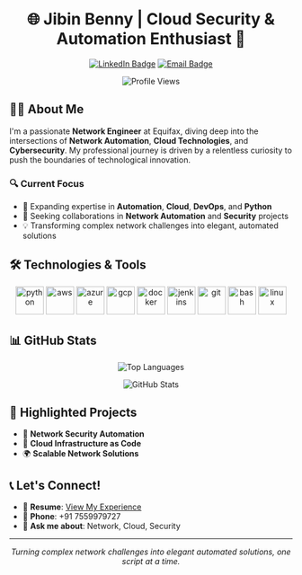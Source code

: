 <h1 align="center">🌐 Jibin Benny | Cloud Security & Automation Enthusiast 🚀</h1>

<p align="center">
  <a href="https://www.linkedin.com/in/jibin-benny-35a4a217a/"><img src="https://img.shields.io/badge/LinkedIn-blue?style=for-the-badge&logo=linkedin&logoColor=white" alt="LinkedIn Badge"/></a>
  <a href="mailto:jibinbenny06@gmail.com"><img src="https://img.shields.io/badge/Email-D14836?style=for-the-badge&logo=gmail&logoColor=white" alt="Email Badge"/></a>
</p>

<p align="center">
  <img src="https://komarev.com/ghpvc/?username=jibin006&style=flat-square&color=blue" alt="Profile Views"/>
</p>

## 👨‍💻 About Me

I'm a passionate **Network Engineer** at Equifax, diving deep into the intersections of **Network Automation**, **Cloud Technologies**, and **Cybersecurity**. My professional journey is driven by a relentless curiosity to push the boundaries of technological innovation.

### 🔍 Current Focus
- 🌱 Expanding expertise in **Automation**, **Cloud**, **DevOps**, and **Python**
- 🤝 Seeking collaborations in **Network Automation** and **Security** projects
- 💡 Transforming complex network challenges into elegant, automated solutions

## 🛠️ Technologies & Tools

<p align="center">
  <img src="https://www.vectorlogo.zone/logos/python/python-icon.svg" alt="python" width="50" height="50"/>
  <img src="https://www.vectorlogo.zone/logos/amazon_aws/amazon_aws-icon.svg" alt="aws" width="50" height="50"/>
  <img src="https://www.vectorlogo.zone/logos/microsoft_azure/microsoft_azure-icon.svg" alt="azure" width="50" height="50"/>
  <img src="https://www.vectorlogo.zone/logos/google_cloud/google_cloud-icon.svg" alt="gcp" width="50" height="50"/>
  <img src="https://www.vectorlogo.zone/logos/docker/docker-icon.svg" alt="docker" width="50" height="50"/>
  <img src="https://www.vectorlogo.zone/logos/jenkins/jenkins-icon.svg" alt="jenkins" width="50" height="50"/>
  <img src="https://www.vectorlogo.zone/logos/git-scm/git-scm-icon.svg" alt="git" width="50" height="50"/>
  <img src="https://www.vectorlogo.zone/logos/gnu_bash/gnu_bash-icon.svg" alt="bash" width="50" height="50"/>
  <img src="https://www.vectorlogo.zone/logos/linux/linux-icon.svg" alt="linux" width="50" height="50"/>
</p>

## 📊 GitHub Stats

<p align="center">
  <img src="https://github-readme-stats.vercel.app/api/top-langs?username=jibin006&theme=radical&layout=compact" alt="Top Languages"/>
</p>

<p align="center">
  <img src="https://github-readme-stats.vercel.app/api?username=jibin006&theme=radical&show_icons=true" alt="GitHub Stats"/>
</p>

## 🌟 Highlighted Projects

- 🔐 **Network Security Automation**
- 🤖 **Cloud Infrastructure as Code**
- 🌍 **Scalable Network Solutions**

## 📞 Let's Connect!

- 📄 **Resume**: [View My Experience](https://drive.google.com/file/d/1dX6UNvt6ewPOsNXBP6FtkWXjgfHr7bGb/view)
- 📱 **Phone**: +91 7559979727
- 💬 **Ask me about**: Network, Cloud, Security

---

<p align="center">
  <i>Turning complex network challenges into elegant automated solutions, one script at a time.</i>
</p>
